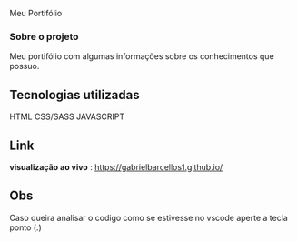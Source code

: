 Meu Portifólio 

### Sobre o projeto
Meu portifólio com algumas informações sobre os conhecimentos que possuo.


## Tecnologias utilizadas
HTML
CSS/SASS
JAVASCRIPT

## Link
**visualização ao vivo** : https://gabrielbarcellos1.github.io/


## Obs
Caso queira analisar o codigo como se estivesse no vscode aperte a tecla ponto (.)

